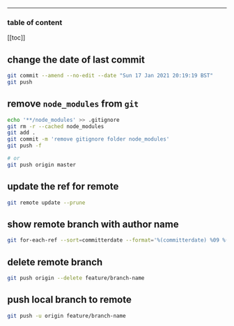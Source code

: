 <div align="center">
<span class="iconify" data-icon="cib:git" data-inline="false" width="100"></span>
</div>

---

<h3>table of content</h3>

[[toc]]

## change the date of last commit
```bash
git commit --amend --no-edit --date "Sun 17 Jan 2021 20:19:19 BST"
git push
```


## remove `node_modules` from `git`
```bash
echo '**/node_modules' >> .gitignore
git rm -r --cached node_modules
git add .
git commit -m 'remove gitignore folder node_modules'
git push -f

# or
git push origin master
```

## update the ref for remote
```bash
git remote update --prune 
```

## show remote branch with author name
```bash
git for-each-ref --sort=committerdate --format='%(committerdate) %09 %(authorname) %09 %(refname)' refs/remotes 
```

## delete remote branch
```bash
git push origin --delete feature/branch-name
```

## push local branch to remote
```bash
git push -u origin feature/branch-name 
```


